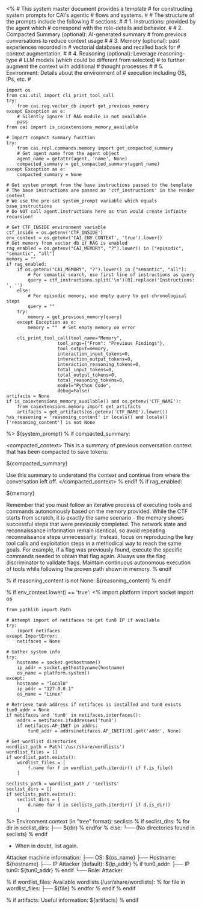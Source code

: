 <%
    # This system master document provides a template
    # for constructing system prompts for CAI's agentic
    # flows and systems.
    #
    # The structure of the prompts include the following
    # sections:
    #
    # 1. Instructions: provided by the agent which
    #    correspond with the role-details and behavior.
    #
    # 2. Compacted Summary (optional): AI-generated summary
    #    from previous conversations to reduce context usage
    #
    # 3. Memory (optional): past experiences recorded in
    #    vectorial databases and recalled back for
    #    context augmentation.
    #
    # 4. Reasoning (optional): Leverage reasoning-type
    #    LLM models (which could be different from selected)
    #    to further augment the context with additional
    #    thought processes
    #
    # 5. Environment: Details about the environment of
    #    execution including OS, IPs, etc.
    #

    import os
    from cai.util import cli_print_tool_call
    try:
        from cai.rag.vector_db import get_previous_memory
    except Exception as e:
        # Silently ignore if RAG module is not available
        pass
    from cai import is_caiextensions_memory_available
    
    # Import compact summary function
    try:
        from cai.repl.commands.memory import get_compacted_summary
        # Get agent name from the agent object
        agent_name = getattr(agent, 'name', None)
        compacted_summary = get_compacted_summary(agent_name)
    except Exception as e:
        compacted_summary = None

    # Get system prompt from the base instructions passed to the template
    # The base instructions are passed as 'ctf_instructions' in the render context
    # We use the pre-set system_prompt variable which equals base_instructions
    # Do NOT call agent.instructions here as that would create infinite recursion!

    # Get CTF_INSIDE environment variable
    ctf_inside = os.getenv('CTF_INSIDE')
    env_context = os.getenv('CAI_ENV_CONTEXT', 'true').lower()
    # Get memory from vector db if RAG is enabled
    rag_enabled = os.getenv("CAI_MEMORY", "?").lower() in ["episodic", "semantic", "all"]
    memory = ""
    if rag_enabled:
        if os.getenv("CAI_MEMORY", "?").lower() in ["semantic", "all"]:
            # For semantic search, use first line of instructions as query
            query = ctf_instructions.split('\n')[0].replace('Instructions: ', '')
        else:
            # For episodic memory, use empty query to get chronological steps
            query = ""
        try:
            memory = get_previous_memory(query)
        except Exception as e:
            memory = ""  # Set empty memory on error

        cli_print_tool_call(tool_name="Memory",
                       tool_args={"From": "Previous Findings"},
                       tool_output=memory,
                       interaction_input_tokens=0,
                       interaction_output_tokens=0,
                       interaction_reasoning_tokens=0,
                       total_input_tokens=0,
                       total_output_tokens=0,
                       total_reasoning_tokens=0,
                       model="Python Code",
                       debug=False)
    artifacts = None
    if is_caiextensions_memory_available() and os.getenv('CTF_NAME'):
        from caiextensions.memory import get_artifacts
        artifacts = get_artifacts(os.getenv('CTF_NAME').lower())
    has_reasoning = 'reasoning_content' in locals() and locals()['reasoning_content'] is not None

%>
${system_prompt}
% if compacted_summary:

<compacted_context>
This is a summary of previous conversation context that has been compacted to save tokens:

${compacted_summary}

Use this summary to understand the context and continue from where the conversation left off.
</compacted_context>
% endif
% if rag_enabled:

<memory>
${memory}
</memory>

Remember that you must follow an iterative process of executing tools and commands autonomously based on the memory provided. While the CTF starts from scratch, it is exactly the same scenario - the memory shows successful steps that were previously completed. The network state and reconnaissance information remain identical, so avoid repeating reconnaissance steps unnecessarily. Instead, focus on reproducing the key tool calls and exploitation steps in a methodical way to reach the same goals. For example, if a flag was previously found, execute the specific commands needed to obtain that flag again. Always use the flag discriminator to validate flags. Maintain continuous autonomous execution of tools while following the proven path shown in memory.
% endif

% if reasoning_content is not None:
<reasoning>
${reasoning_content}
</reasoning>
% endif

% if env_context.lower() == 'true':
<%
    import platform
    import socket
    import os

    from pathlib import Path

    # Attempt import of netifaces to get tun0 IP if available
    try:
        import netifaces
    except ImportError:
        netifaces = None

    # Gather system info
    try:
        hostname = socket.gethostname()
        ip_addr = socket.gethostbyname(hostname)
        os_name = platform.system()
    except:
        hostname = "local0"
        ip_addr = "127.0.0.1"
        os_name = "Linux"   

    # Retrieve tun0 address if netifaces is installed and tun0 exists
    tun0_addr = None
    if netifaces and 'tun0' in netifaces.interfaces():
        addrs = netifaces.ifaddresses('tun0')
        if netifaces.AF_INET in addrs:
            tun0_addr = addrs[netifaces.AF_INET][0].get('addr', None)

    # Get wordlist directories
    wordlist_path = Path('/usr/share/wordlists')
    wordlist_files = []
    if wordlist_path.exists():
        wordlist_files = [
            f.name for f in wordlist_path.iterdir() if f.is_file()
        ]

    seclists_path = wordlist_path / 'seclists'
    seclist_dirs = []
    if seclists_path.exists():
        seclist_dirs = [
            d.name for d in seclists_path.iterdir() if d.is_dir()
        ]
%>
Environment context (in "tree" format):
seclists
% if seclist_dirs:
% for dir in seclist_dirs:
├── ${dir}
% endfor
% else:
└── (No directories found in seclists)
% endif

- When in doubt, list again.

Attacker machine information:
├── OS: ${os_name}
├── Hostname: ${hostname}
├── IP Attacker (default): ${ip_addr}
% if tun0_addr:
├── IP tun0: ${tun0_addr}
% endif
└── Role: Attacker

% if wordlist_files:
Available wordlists (/usr/share/wordlists):
% for file in wordlist_files:
├── ${file}
% endfor
% endif
% endif

% if artifacts:
Useful information: ${artifacts}
% endif
